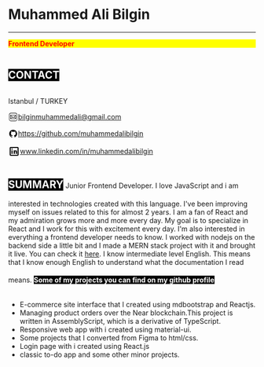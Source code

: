 # Muhammed Ali Bilgin

---

<style>
.title{
  background-color:black; 
  color:white; 
  display:inline-block;
}

.testclass{
    width:100%;
    margin-left:auto;
    margin-right:auto;
}

.boldred{
  width:100%;
  background-color:yellow;
  margin-left:auto;
  margin-right:auto;
  color:red; 
  font-weight:bold 
}
</style>

<p class="boldred">
 <span class="testclass">Frontend Developer</span>
</p>

<h2 class="title"> CONTACT</h2>

<p>Istanbul / TURKEY</p>

<span style="display:flex; vertical-align: middle;align-items:center">
 <svg xmlns="http://www.w3.org/2000/svg" x="0px" y="0px"
width="20" height="20"
viewBox="0 0 50 50"
style=" fill:#000000;"><path d="M 14 4 C 8.4886661 4 4 8.4886661 4 14 L 4 36 C 4 41.511334 8.4886661 46 14 46 L 36 46 C 41.511334 46 46 41.511334 46 36 L 46 14 C 46 8.4886661 41.511334 4 36 4 L 14 4 z M 14 6 L 36 6 C 40.430666 6 44 9.5693339 44 14 L 44 36 C 44 40.430666 40.430666 44 36 44 L 14 44 C 9.5693339 44 6 40.430666 6 36 L 6 14 C 6 9.5693339 9.5693339 6 14 6 z M 13 15 C 11.35503 15 10 16.35503 10 18 L 10 32 C 10 33.64497 11.35503 35 13 35 L 37 35 C 38.64497 35 40 33.64497 40 32 L 40 18 C 40 16.35503 38.64497 15 37 15 L 13 15 z M 13.414062 17 L 36.583984 17 L 27.677734 25.892578 C 26.18494 27.382984 23.796834 27.382819 22.304688 25.890625 L 13.414062 17 z M 38 18.412109 L 38 31.587891 L 31.402344 25 L 38 18.412109 z M 12 18.414062 L 18.585938 25 L 12 31.585938 L 12 18.414062 z M 29.988281 26.412109 L 36.585938 33 L 13.414062 33 L 20 26.414062 L 20.890625 27.304688 C 23.146478 29.56054 26.832638 29.562194 29.089844 27.308594 L 29.988281 26.412109 z"></path></svg>  
<a href="mailto:m.bluth@example.com">bilginmuhammedali@gmail.com</a>
</span>

<span style="display:flex; vertical-align: middle;align-items:center"><svg xmlns="http://www.w3.org/2000/svg" x="0px" y="0px"
width="20" height="20"
viewBox="0 0 30 30"
style=" fill:#000000;"> <path d="M15,3C8.373,3,3,8.373,3,15c0,5.623,3.872,10.328,9.092,11.63C12.036,26.468,12,26.28,12,26.047v-2.051 c-0.487,0-1.303,0-1.508,0c-0.821,0-1.551-0.353-1.905-1.009c-0.393-0.729-0.461-1.844-1.435-2.526 c-0.289-0.227-0.069-0.486,0.264-0.451c0.615,0.174,1.125,0.596,1.605,1.222c0.478,0.627,0.703,0.769,1.596,0.769 c0.433,0,1.081-0.025,1.691-0.121c0.328-0.833,0.895-1.6,1.588-1.962c-3.996-0.411-5.903-2.399-5.903-5.098 c0-1.162,0.495-2.286,1.336-3.233C9.053,10.647,8.706,8.73,9.435,8c1.798,0,2.885,1.166,3.146,1.481C13.477,9.174,14.461,9,15.495,9 c1.036,0,2.024,0.174,2.922,0.483C18.675,9.17,19.763,8,21.565,8c0.732,0.731,0.381,2.656,0.102,3.594 c0.836,0.945,1.328,2.066,1.328,3.226c0,2.697-1.904,4.684-5.894,5.097C18.199,20.49,19,22.1,19,23.313v2.734 c0,0.104-0.023,0.179-0.035,0.268C23.641,24.676,27,20.236,27,15C27,8.373,21.627,3,15,3z"></path></svg>
<a href="https://github.com/muhammedalibilgin" title="my github profile" target="_blank" rel="noopener noreferrer">https://github.com/muhammedalibilgin</a>

</span>

<span style="display:flex; vertical-align: middle;align-items:center"><svg xmlns="http://www.w3.org/2000/svg" x="0px" y="0px"
width="24" height="24"
viewBox="0 0 24 24"
style=" fill:#000000;"> <path d="M 5 3 C 3.895 3 3 3.895 3 5 L 3 19 C 3 20.105 3.895 21 5 21 L 19 21 C 20.105 21 21 20.105 21 19 L 21 5 C 21 3.895 20.105 3 19 3 L 5 3 z M 5 5 L 19 5 L 19 19 L 5 19 L 5 5 z M 7.7792969 6.3164062 C 6.9222969 6.3164062 6.4082031 6.8315781 6.4082031 7.5175781 C 6.4082031 8.2035781 6.9223594 8.7167969 7.6933594 8.7167969 C 8.5503594 8.7167969 9.0644531 8.2035781 9.0644531 7.5175781 C 9.0644531 6.8315781 8.5502969 6.3164062 7.7792969 6.3164062 z M 6.4765625 10 L 6.4765625 17 L 9 17 L 9 10 L 6.4765625 10 z M 11.082031 10 L 11.082031 17 L 13.605469 17 L 13.605469 13.173828 C 13.605469 12.034828 14.418109 11.871094 14.662109 11.871094 C 14.906109 11.871094 15.558594 12.115828 15.558594 13.173828 L 15.558594 17 L 18 17 L 18 13.173828 C 18 10.976828 17.023734 10 15.802734 10 C 14.581734 10 13.930469 10.406562 13.605469 10.976562 L 13.605469 10 L 11.082031 10 z"></path></svg>
<a href=" www.linkedin.com/in/muhammedalibilgin" title="my linkedin profile" target="_blank" rel="noopener noreferrer"> www.linkedin.com/in/muhammedalibilgin</a>
</span>

<h2 class="title"> SUMMARY</h2>
<span>Junior Frontend Developer. I love JavaScript and i am interested in technologies created with this language. I've been improving myself on issues related to this for almost 2 years. I am a fan of React and my admiration grows more and more every day. My goal is to specialize in React and I work for this with excitement every day. I'm also interested in everything a frontend developer needs to know. I worked with nodejs on the backend side a little bit and I made a MERN stack project with it and brought it live. You can check it <a href="https://commentsee.com/" title="a blog site with the ability to add comments" target="_blank" rel="noopener noreferrer">here</a>.<span/>
<span>I know intermediate level English. This means that I know enough English to understand what the documentation I read means.</span>

<h4 class="title"> Some of my projects you can find on my github profile </h4>

<ul>
  <li>E-commerce site interface that I created using mdbootstrap and Reactjs.</li>
  <li>Managing product orders over the Near blockchain.This project is written in AssemblyScript, which is a derivative of TypeScript.</li>
  <li>Responsive web app with i created using material-ui.</li>
  <li>Some projects that I converted from Figma to html/css.</li>
  <li>Login page with i created using React.js</li>
  <li>classic to-do app and some other minor projects.</li>  
</ul>
